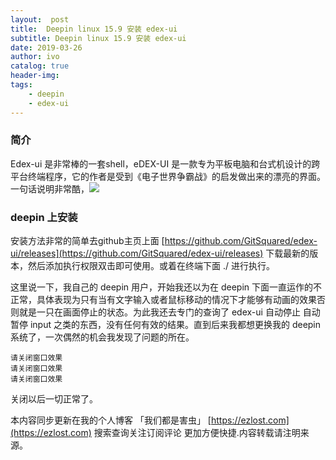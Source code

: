 ```yaml
---
layout:  post
title:  Deepin linux 15.9 安装 edex-ui
subtitle: Deepin linux 15.9 安装 edex-ui 
date: 2019-03-26
author: ivo
catalog: true
header-img:
tags:
    - deepin
    - edex-ui
---
```

### 简介
Edex-ui 是非常棒的一套shell，eDEX-UI 是一款专为平板电脑和台式机设计的跨平台终端程序，它的作者是受到《电子世界争霸战》的启发做出来的漂亮的界面。一句话说明非常酷，![](https://img.linux.net.cn/data/attachment/album/201902/10/222822wb2kc18kkkckoeod.png)

### deepin 上安装
安装方法非常的简单去github主页上面 [https://github.com/GitSquared/edex-ui/releases](https://github.com/GitSquared/edex-ui/releases) 下载最新的版本，然后添加执行权限双击即可使用。或着在终端下面 ./ 进行执行。

这里说一下，我自己的 deepin 用户，开始我还以为在 deepin 下面一直运作的不正常，具体表现为只有当有文字输入或者鼠标移动的情况下才能够有动画的效果否则就是一只在画面停止的状态。为此我还去专门的查询了 edex-ui 自动停止 自动暂停 input 之类的东西，没有任何有效的结果。直到后来我都想更换我的 deepin 系统了，一次偶然的机会我发现了问题的所在。

```
请关闭窗口效果
请关闭窗口效果
请关闭窗口效果
```
关闭以后一切正常了。


本内容同步更新在我的个人博客 「我们都是害虫」 [https://ezlost.com](https://ezlost.com)  搜索查询关注订阅评论 更加方便快捷.内容转载请注明来源。
